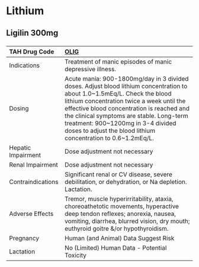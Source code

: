 # Lithium

## Ligilin 300mg

##### 

| TAH Drug Code      | [OLIG](https://www.tahsda.org.tw/drugs/hissearch.php?drug_code=OLIG)                                                                                                                                                                                                                                                                                                  |
|:-------------------|:----------------------------------------------------------------------------------------------------------------------------------------------------------------------------------------------------------------------------------------------------------------------------------------------------------------------------------------------------------------------|
| Indications        | Treatment of manic episodes of manic depressive illness.                                                                                                                                                                                                                                                                                                              |
| Dosing             | Acute mania: 900-1800mg/day in 3 divided doses. Adjust blood lithium concentration to about 1.0~1.5mEq/L. Check the blood lithium concentration twice a week until the effective blood concentration is reached and the clinical symptoms are stable. Long-term treatment: 900~1200mg in 3-4 divided doses to adjust the blood lithium concentration to 0.6~1.2mEq/L. |
| Hepatic Impairment | Dose adjustment not necessary                                                                                                                                                                                                                                                                                                                                         |
| Renal Impairment   | Dose adjustment not necessary                                                                                                                                                                                                                                                                                                                                         |
| Contraindications  | Significant renal or CV disease, severe debilitation, or dehydration, or Na depletion. Lactation.                                                                                                                                                                                                                                                                     |
| Adverse Effects    | Tremor, muscle hyperirritability, ataxia, choreoathetotic movements, hyperactive deep tendon reflexes; anorexia, nausea, vomiting, diarrhea, blurred vision, dry mouth; euthyroid goitre &/or hypothyroidism.                                                                                                                                                         |
| Pregnancy          | Human (and Animal) Data Suggest Risk                                                                                                                                                                                                                                                                                                                                  |
| Lactation          | No (Limited) Human Data - Potential Toxicity                                                                                                                                                                                                                                                                                                                          |

